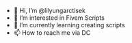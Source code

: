 - 👋 Hi, I’m @lilyungarctisek
- 👀 I’m interested in Fivem Scripts
- 🌱 I’m currently learning creating scripts
- 📫 How to reach me via DC

<!---
lilyungarctisek/lilyungarctisek is a ✨ special ✨ repository because its `README.md` (this file) appears on your GitHub profile.
You can click the Preview link to take a look at your changes.
--->
